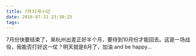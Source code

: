 ```yaml
---
title: 7月31号小记
date: 2016-07-31 23:30:25
tags:
---
```


7月份快要结束了，来杭州出差正好半个月，要待到10月份才能回去。这是一场战役，我能否打好这一仗？明天就是8月了，加油 and be happy...